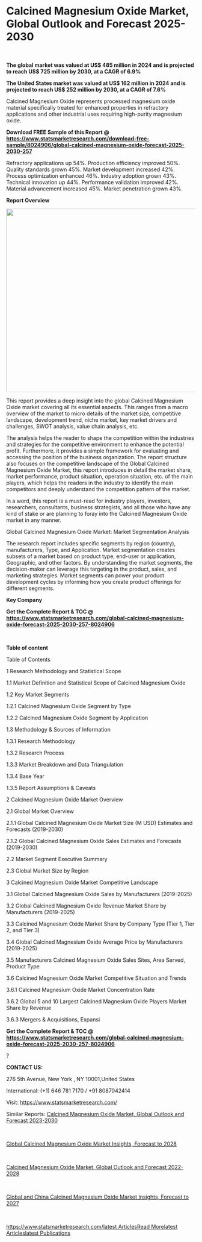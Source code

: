 <h1>Calcined Magnesium Oxide Market, Global Outlook and Forecast 2025-2030</h1><br/><p><strong>The global market was valued at US$ 485 million in 2024 and is projected to reach US$ 725 million by 2030, at a <strong>CAGR</strong> of 6.9%</strong></p>
 
 
 
 <p><strong>The United States market was valued at US$ 162 million in 2024 and is projected to reach US$ 252 million by 2030, at a <strong>CAGR</strong> of 7.6%</strong></p>
 
 
 
 <p>Calcined Magnesium Oxide represents processed magnesium oxide material specifically treated for enhanced properties in refractory applications and other industrial uses requiring high-purity magnesium oxide.</p>
 
 
 
 <p><strong>Download FREE Sample of this Report @ <a href="https://www.statsmarketresearch.com/download-free-sample/8024906/global-calcined-magnesium-oxide-forecast-2025-2030-257">https://www.statsmarketresearch.com/download-free-sample/8024906/global-calcined-magnesium-oxide-forecast-2025-2030-257</a></strong></p>
 
 
 
 <p>Refractory applications up 54%. Production efficiency improved 50%. Quality standards grown 45%. Market development increased 42%. Process optimization enhanced 46%. Industry adoption grown 43%. Technical innovation up 44%. Performance validation improved 42%. Material advancement increased 45%. Market penetration grown 43%.</p>
 
 
 
 <p><strong style="text-align:center">Report Overview</strong></p>
 
 
 
 <p><img alt="" src="https://www.grandresearchstore.com/assets/report-images/CalcinedMagnesiumOxide.png" style="width: 731px; height: 487px;" /></p>
 
 
 
 <p>This report provides a deep insight into the global Calcined Magnesium Oxide market covering all its essential aspects. This ranges from a macro overview of the market to micro details of the market size, competitive landscape, development trend, niche market, key market drivers and challenges, SWOT analysis, value chain analysis, etc.</p>
 
 
 
 <p>The analysis helps the reader to shape the competition within the industries and strategies for the competitive environment to enhance the potential profit. Furthermore, it provides a simple framework for evaluating and accessing the position of the business organization. The report structure also focuses on the competitive landscape of the Global Calcined Magnesium Oxide Market, this report introduces in detail the market share, market performance, product situation, operation situation, etc. of the main players, which helps the readers in the industry to identify the main competitors and deeply understand the competition pattern of the market.</p>
 
 
 
 <p>In a word, this report is a must-read for industry players, investors, researchers, consultants, business strategists, and all those who have any kind of stake or are planning to foray into the Calcined Magnesium Oxide market in any manner.</p>
 
 
 
 <p>Global Calcined Magnesium Oxide Market: Market Segmentation Analysis</p>
 
 
 
 <p>The research report includes specific segments by region (country), manufacturers, Type, and Application. Market segmentation creates subsets of a market based on product type, end-user or application, Geographic, and other factors. By understanding the market segments, the decision-maker can leverage this targeting in the product, sales, and marketing strategies. Market segments can power your product development cycles by informing how you create product offerings for different segments.</p>
 
 
 
 <p><strong>Key Company</strong></p>
 
 
 
 <div><b>Get the Complete Report & TOC @ <a href="https://www.statsmarketresearch.com/global-calcined-magnesium-oxide-forecast-2025-2030-257-8024906">https://www.statsmarketresearch.com/global-calcined-magnesium-oxide-forecast-2025-2030-257-8024906</a></b></div>
 
 
 
 <p><br />
 
 <b>Table of content</b></p>
 
 
 
 <p>Table of Contents<br />
 
 1 Research Methodology and Statistical Scope<br />
 
 1.1 Market Definition and Statistical Scope of Calcined Magnesium Oxide<br />
 
 1.2 Key Market Segments<br />
 
 1.2.1 Calcined Magnesium Oxide Segment by Type<br />
 
 1.2.2 Calcined Magnesium Oxide Segment by Application<br />
 
 1.3 Methodology & Sources of Information<br />
 
 1.3.1 Research Methodology<br />
 
 1.3.2 Research Process<br />
 
 1.3.3 Market Breakdown and Data Triangulation<br />
 
 1.3.4 Base Year<br />
 
 1.3.5 Report Assumptions & Caveats<br />
 
 2 Calcined Magnesium Oxide Market Overview<br />
 
 2.1 Global Market Overview<br />
 
 2.1.1 Global Calcined Magnesium Oxide Market Size (M USD) Estimates and Forecasts (2019-2030)<br />
 
 2.1.2 Global Calcined Magnesium Oxide Sales Estimates and Forecasts (2019-2030)<br />
 
 2.2 Market Segment Executive Summary<br />
 
 2.3 Global Market Size by Region<br />
 
 3 Calcined Magnesium Oxide Market Competitive Landscape<br />
 
 3.1 Global Calcined Magnesium Oxide Sales by Manufacturers (2019-2025)<br />
 
 3.2 Global Calcined Magnesium Oxide Revenue Market Share by Manufacturers (2019-2025)<br />
 
 3.3 Calcined Magnesium Oxide Market Share by Company Type (Tier 1, Tier 2, and Tier 3)<br />
 
 3.4 Global Calcined Magnesium Oxide Average Price by Manufacturers (2019-2025)<br />
 
 3.5 Manufacturers Calcined Magnesium Oxide Sales Sites, Area Served, Product Type<br />
 
 3.6 Calcined Magnesium Oxide Market Competitive Situation and Trends<br />
 
 3.6.1 Calcined Magnesium Oxide Market Concentration Rate<br />
 
 3.6.2 Global 5 and 10 Largest Calcined Magnesium Oxide Players Market Share by Revenue<br />
 
 3.6.3 Mergers & Acquisitions, Expansi</p>
 
 
 
 <div><b>Get the Complete Report & TOC @ <a href="https://www.statsmarketresearch.com/global-calcined-magnesium-oxide-forecast-2025-2030-257-8024906">https://www.statsmarketresearch.com/global-calcined-magnesium-oxide-forecast-2025-2030-257-8024906</a></b></div>
 
 
 
 <p>? </p>
 
 
 
 <p><b>CONTACT US:</b><br />
 
 276 5th Avenue, New York , NY 10001,United States<br />
 
 International: (+1) 646 781 7170 / +91 8087042414<br />
 
 Visit: <a href="https://www.statsmarketresearch.com/">https://www.statsmarketresearch.com/</a><br />
 
 Similar Reports: <a href="https://www.statsmarketresearch.com/global-calcined-magnesium-oxide-forecast-2025-2030-257-8024906">Calcined Magnesium Oxide Market, Global Outlook and Forecast 2023-2030</a><br />
 
 <br />
 
 <a href="https://www.statsmarketresearch.com/global-calcined-magnesium-oxide-forecast-2025-2030-257-8024906">Global Calcined Magnesium Oxide Market Insights, Forecast to 2028</a><br />
 
 <br />
 
 <a href="https://www.statsmarketresearch.com/global-calcined-magnesium-oxide-forecast-2025-2030-257-8024906">Calcined Magnesium Oxide Market, Global Outlook and Forecast 2022-2028</a><br />
 
 <br />
 
 <a href="https://www.statsmarketresearch.com/global-calcined-magnesium-oxide-forecast-2025-2030-257-8024906">Global and China Calcined Magnesium Oxide Market Insights, Forecast to 2027</a><br />
 
 <br />
 
 <a href="https://gyeongbokgung.com">https://www.statsmarketresearch.com/</a><a href="https://hallyeomaritime.com">latest Articles</a><a href="https://jingwansa.com">Read More</a><a href="https://nguoiviet.jp/">latest Articles</a><a href="https://www.intelmarketresearch.com/">latest Publications</a></p>